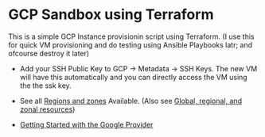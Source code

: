 # GCP Sandbox using Terraform 

This is a simple GCP Instance provisionin script using Terraform. (I use this for quick VM provisioning and do testing using Ansible Playbooks latr; and ofcourse destroy it later)

- Add your SSH Public Key to GCP -> Metadata -> SSH Keys. The new VM will have this automatically and you can directly access the VM using the the ssk key.


- See all [Regions and zones](https://cloud.google.com/compute/docs/regions-zones) Available. (Also see [Global, regional, and zonal resources](https://cloud.google.com/compute/docs/regions-zones/global-regional-zonal-resources))
- [Getting Started with the Google Provider](https://registry.terraform.io/providers/hashicorp/google/latest/docs/guides/getting_started)